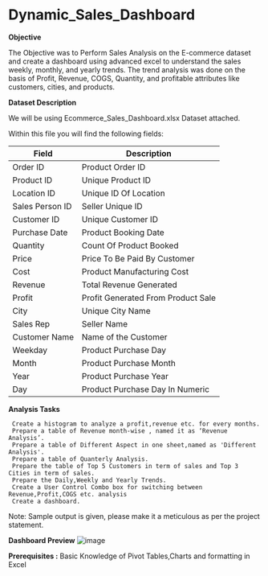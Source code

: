 # Dynamic_Sales_Dashboard

**Objective**

The Objective was to Perform Sales Analysis on the E-commerce dataset and create a dashboard using advanced excel to understand the sales weekly, monthly, and yearly trends.
The trend analysis was done on the basis of Profit, Revenue, COGS, Quantity, and profitable attributes like customers, cities, and products.
 

**Dataset Description**

We will be using Ecommerce_Sales_Dashboard.xlsx Dataset attached.

Within this file you will find the following fields:

| Field         | Description |
| ------------- | ------------- |
| Order ID      | Product Order ID |
| Product ID    | Unique Product ID |
| Location ID   | Unique ID Of Location|
| Sales Person ID | Seller Unique ID|
| Customer ID   | Unique Customer ID |
| Purchase Date | Product Booking Date  |
| Quantity      | Count Of Product Booked|
| Price         | Price To Be Paid By Customer |
| Cost          | Product Manufacturing Cost |
| Revenue       | Total Revenue Generated |
| Profit        | Profit Generated From Product Sale |
| City          | Unique City Name  |
| Sales Rep | Seller Name |
| Customer Name | Name of the Customer |
| Weekday       | Product Purchase Day |
| Month         | Product Purchase Month |
| Year          | Product Purchase Year |
| Day           | Product Purchase Day In Numeric |


**Analysis Tasks**

     Create a histogram to analyze a profit,revenue etc. for every months.
     Prepare a table of Revenue month-wise , named it as ‘Revenue Analysis’.
     Prepare a table of Different Aspect in one sheet,named as 'Different Analysis'.
     Prepare a table of Quanterly Analysis.
     Prepare the table of Top 5 Customers in term of sales and Top 3 Cities in term of sales.
     Prepare the Daily,Weekly and Yearly Trends.
     Create a User Control Combo box for switching between Revenue,Profit,COGS etc. analysis
     Create a dashboard.
       
Note: Sample output is given, please make it a meticulous as per the project statement.

**Dashboard Preview**
![image](https://user-images.githubusercontent.com/108783182/187412409-9501b209-1c67-4c82-8d27-5aaf4a0daef9.png)



**Prerequisites :**
Basic Knowledge of Pivot Tables,Charts and formatting in Excel
